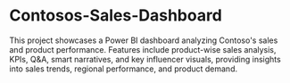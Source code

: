 # Contosos-Sales-Dashboard
This project showcases a Power BI dashboard analyzing Contoso's sales and product performance. Features include product-wise sales analysis, KPIs, Q&amp;A, smart narratives, and key influencer visuals, providing insights into sales trends, regional performance, and product demand.
